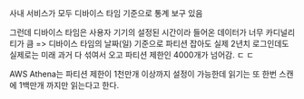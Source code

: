 사내 서비스가 모두 디바이스 타임 기준으로 통계 보구 있음

그런데 디바이스 타임은 사용자 기기의 설정된 시간이라 들어온 데이터가 너무 카디널리티가 큼
=> 디바이스 타임의 날짜(일) 기준으로 파티션 잡아도 실제 2년치 로그인데도 실제로는 미래 과거 다 섞여서 오고 파티션 제한인 4000개가 넘어감. ㄷ ㄷ 

AWS Athena는 파티션 제한이 1천만개 이상까지 설정이 가능한데 읽기는 또 한번 스캔에 1백만개 까지만 읽는다고 한다.